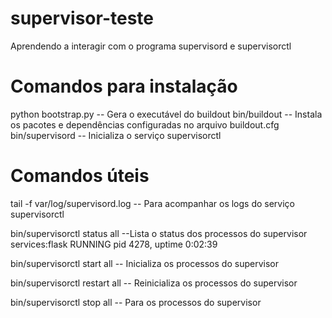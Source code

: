 # supervisor-teste
Aprendendo a interagir com o programa supervisord e supervisorctl

# Comandos para instalação
python bootstrap.py -- Gera o executável do buildout
bin/buildout -- Instala os pacotes e dependências configuradas no arquivo buildout.cfg
bin/supervisord -- Inicializa o serviço supervisorctl
 
 
# Comandos úteis
tail -f var/log/supervisord.log -- Para acompanhar os logs do serviço supervisorctl
 
bin/supervisorctl status all --Lista o status dos processos do supervisor
services:flask                   RUNNING   pid 4278, uptime 0:02:39

bin/supervisorctl start all -- Inicializa os processos do supervisor

bin/supervisorctl restart all -- Reinicializa os processos do supervisor

bin/supervisorctl stop all -- Para os processos do supervisor



